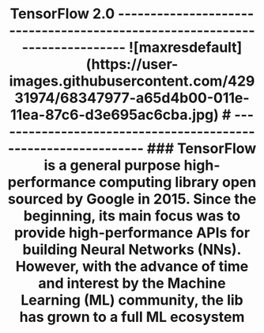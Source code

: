 <h1 align='center' style="color=green">TensorFlow 2.0
---------------------------------------------------------------------------
![maxresdefault](https://user-images.githubusercontent.com/42931974/68347977-a65d4b00-011e-11ea-87c6-d3e695ac6cba.jpg)
# --------------------------------------------------------------
### TensorFlow is a general purpose high-performance computing library open sourced by Google in 2015. Since the beginning, its main focus was to provide high-performance APIs for building Neural Networks (NNs). However, with the advance of time and interest by the Machine Learning (ML) community, the lib has grown to a full ML ecosystem

